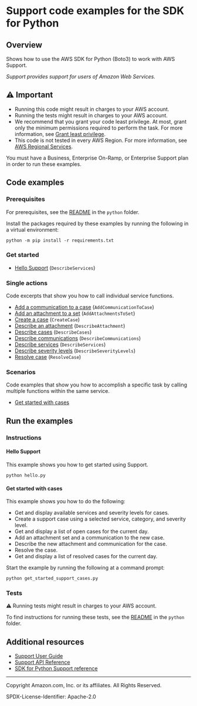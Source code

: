 <!--Generated by WRITEME on 2023-04-21 17:59:17.147779 (UTC)-->
# Support code examples for the SDK for Python

## Overview

Shows how to use the AWS SDK for Python (Boto3) to work with AWS Support.

<!--custom.overview.start-->
<!--custom.overview.end-->

*Support provides support for users of Amazon Web Services.*

## ⚠ Important

* Running this code might result in charges to your AWS account.
* Running the tests might result in charges to your AWS account.
* We recommend that you grant your code least privilege. At most, grant only the minimum permissions required to perform the task. For more information, see [Grant least privilege](https://docs.aws.amazon.com/IAM/latest/UserGuide/best-practices.html#grant-least-privilege).
* This code is not tested in every AWS Region. For more information, see [AWS Regional Services](https://aws.amazon.com/about-aws/global-infrastructure/regional-product-services).

<!--custom.important.start-->
You must have a Business, Enterprise On-Ramp, or Enterprise Support plan in order to run these examples.
<!--custom.important.end-->

## Code examples

### Prerequisites

For prerequisites, see the [README](../../README.md#Prerequisites) in the `python` folder.

Install the packages required by these examples by running the following in a virtual environment:

```
python -m pip install -r requirements.txt
```

<!--custom.prerequisites.start-->
<!--custom.prerequisites.end-->


### Get started

* [Hello Support](hello.py#L4) (`DescribeServices`)

### Single actions

Code excerpts that show you how to call individual service functions.

* [Add a communication to a case](support_wrapper.py#L155) (`AddCommunicationToCase`)
* [Add an attachment to a set](support_wrapper.py#L18) (`AddAttachmentsToSet`)
* [Create a case](support_wrapper.py#L90) (`CreateCase`)
* [Describe an attachment](support_wrapper.py#L209) (`DescribeAttachment`)
* [Describe cases](support_wrapper.py#L263) (`DescribeCases`)
* [Describe communications](support_wrapper.py#L182) (`DescribeCommunications`)
* [Describe services](support_wrapper.py#L36) (`DescribeServices`)
* [Describe severity levels](support_wrapper.py#L63) (`DescribeSeverityLevels`)
* [Resolve case](support_wrapper.py#L236) (`ResolveCase`)

### Scenarios

Code examples that show you how to accomplish a specific task by calling multiple
functions within the same service.

* [Get started with cases](get_started_support_cases.py) 

## Run the examples

### Instructions


<!--custom.instructions.start-->
<!--custom.instructions.end-->

#### Hello Support

This example shows you how to get started using Support.

```
python hello.py
```


#### Get started with cases

This example shows you how to do the following:

* Get and display available services and severity levels for cases.
* Create a support case using a selected service, category, and severity level.
* Get and display a list of open cases for the current day.
* Add an attachment set and a communication to the new case.
* Describe the new attachment and communication for the case.
* Resolve the case.
* Get and display a list of resolved cases for the current day.

<!--custom.scenario_prereqs.support_Scenario_GetStartedSupportCases.start-->
<!--custom.scenario_prereqs.support_Scenario_GetStartedSupportCases.end-->

Start the example by running the following at a command prompt:

```
python get_started_support_cases.py
```

<!--custom.scenarios.support_Scenario_GetStartedSupportCases.start-->
<!--custom.scenarios.support_Scenario_GetStartedSupportCases.end-->

### Tests

⚠ Running tests might result in charges to your AWS account.


To find instructions for running these tests, see the [README](../../README.md#Tests)
in the `python` folder.



<!--custom.tests.start-->
<!--custom.tests.end-->

## Additional resources

* [Support User Guide](https://docs.aws.amazon.com/awssupport/latest/user/getting-started.html)
* [Support API Reference](https://docs.aws.amazon.com/awssupport/latest/APIReference/welcome.html)
* [SDK for Python Support reference](https://boto3.amazonaws.com/v1/documentation/api/latest/reference/services/support.html)

<!--custom.resources.start-->
<!--custom.resources.end-->

---

Copyright Amazon.com, Inc. or its affiliates. All Rights Reserved.

SPDX-License-Identifier: Apache-2.0